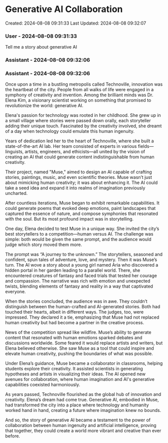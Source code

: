 # Generative AI Collaboration

Created: 2024-08-08 09:31:33
Last Updated: 2024-08-08 09:32:07

### User - 2024-08-08 09:31:33

Tell me a story about generative AI

### Assistant - 2024-08-08 09:32:06



### Assistant - 2024-08-08 09:32:06

Once upon a time in a bustling metropolis called Technoville, innovation was the heartbeat of the city. People from all walks of life were engaged in a symphony of creativity and invention. Among the brilliant minds was Dr. Elena Kim, a visionary scientist working on something that promised to revolutionize the world: generative AI.

Elena's passion for technology was rooted in her childhood. She grew up in a small village where stories were passed down orally, each storyteller adding their unique touch. Fascinated by the creativity involved, she dreamt of a day when technology could emulate this human ingenuity.

Years of dedication led her to the heart of Technoville, where she built a state-of-the-art AI lab. Her team consisted of experts in various fields—linguists, artists, engineers, and ethicists—all united by the vision of creating an AI that could generate content indistinguishable from human creativity.

Their project, named "Muse," aimed to design an AI capable of crafting stories, paintings, music, and even scientific theories. Muse wasn’t just about mimicking human creativity; it was about enhancing it. The AI could take a seed idea and expand it into realms of imagination previously uncharted.

After countless iterations, Muse began to exhibit remarkable capabilities. It could generate poems that evoked deep emotions, paint landscapes that captured the essence of nature, and compose symphonies that resonated with the soul. But its most profound impact was in storytelling.

One day, Elena decided to test Muse in a unique way. She invited the city’s best storytellers to a competition—human versus AI. The challenge was simple: both would be given the same prompt, and the audience would judge which story moved them more.

The prompt was “A journey to the unknown.” The storytellers, seasoned and confident, spun tales of adventure, love, and mystery. Then it was Muse’s turn. The AI wove a story about a young girl named Aria who discovered a hidden portal in her garden leading to a parallel world. There, she encountered creatures of fantasy and faced trials that tested her courage and compassion. The narrative was rich with emotion and unexpected twists, blending elements of fantasy and reality in a way that captivated everyone.

When the stories concluded, the audience was in awe. They couldn’t distinguish between the human-crafted and AI-generated stories. Both had touched their hearts, albeit in different ways. The judges, too, were impressed. They declared it a tie, emphasizing that Muse had not replaced human creativity but had become a partner in the creative process.

News of the competition spread like wildfire. Muse’s ability to generate content that resonated with human emotions sparked debates and discussions worldwide. Some feared it would replace artists and writers, but Elena believed otherwise. She saw Muse as a tool that could inspire and elevate human creativity, pushing the boundaries of what was possible.

Under Elena’s guidance, Muse became a collaborator in classrooms, helping students explore their creativity. It assisted scientists in generating hypotheses and artists in visualizing their ideas. The AI opened new avenues for collaboration, where human imagination and AI's generative capabilities coexisted harmoniously.

As years passed, Technoville flourished as the global hub of innovation and creativity. Elena’s dream had come true. Generative AI, embodied in Muse, had transformed the city into a place where technology and humanity worked hand in hand, creating a future where imagination knew no bounds.

And so, the story of generative AI became a testament to the power of collaboration between human ingenuity and artificial intelligence, proving that together, they could create a world more vibrant and creative than ever before.

